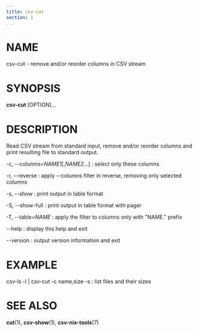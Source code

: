```yaml
---
title: csv-cut
section: 1
...
```


# NAME #

csv-cut - remove and/or reorder columns in CSV stream

# SYNOPSIS #

**csv-cut** [OPTION]...

# DESCRIPTION #

Read CSV stream from standard input, remove and/or reorder columns and print
resulting file to standard output.

-c, --columns=*NAME1*[,*NAME2*...]
:   select only these columns

-r, --reverse
:   apply --columns filter in reverse, removing only selected columns

-s, --show
:   print output in table format

-S, --show-full
:   print output in table format with pager

-T, --table=*NAME*
:   apply the filter to columns only with "NAME." prefix

--help
:   display this help and exit

--version
:   output version information and exit

# EXAMPLE #

csv-ls -l | csv-cut -c name,size -s
:   list files and their sizes

# SEE ALSO #

**cut**(1), **csv-show**(1), **csv-nix-tools**(7)
